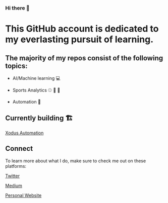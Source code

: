 ### Hi there 👋

# This GitHub account is dedicated to my everlasting pursuit of learning.

## The majority of my repos consist of the following topics:

- AI/Machine learning :computer: 

- Sports Analytics :baseball: :football: :basketball:

- Automation :runner:

## Currently building 🏗️
[Xodus Automation](https://xodusautomation.com)


## Connect

To learn more about what I do, make sure to check me out on these platforms:

[Twitter](https://twitter.com/vasqills)

[Medium](https://medium.com/@derrickrvasquez/)

[Personal Website](https://www.derrickvasquez.com/)
